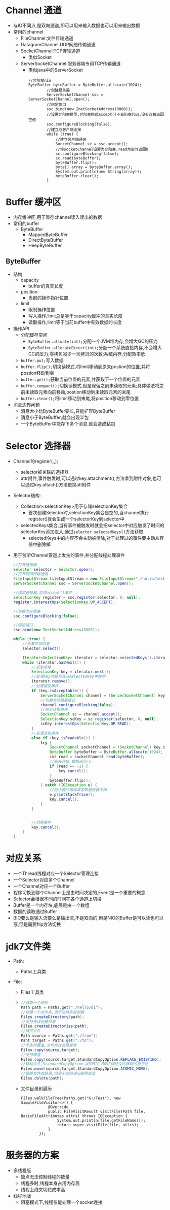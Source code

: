 # Channel 通道

- 与IO不同点,是双向通道,即可以用来输入数据也可以用来输出数据
- 常用的channel
  - FileChannel:文件传输通道
  - DatagramChannel:UDP网络传输通道
  - SocketChannel:TCP传输通道
    - 类似Socket
  - ServerSocketChannel:服务器端专用TCP传输通道
    - 类似java中的ServerSocket
      ```
      //非阻塞nio
      ByteBuffer byteBuffer = ByteBuffer.allocate(1024);
              //创建服务器
              ServerSocketChannel ssc = ServerSocketChannel.open();
              //绑定端口
              ssc.bind(new InetSocketAddress(8080));
              //设置非阻塞模型,非阻塞模式accept()不会阻塞代码,没有连接返回空值
              ssc.configureBlocking(false);
              //建立与客户端连接
              while (true) {
                  //建立客户端通讯
                  SocketChannel sc = ssc.accept();
                  //将socketChannel设置为非阻塞,read为空时返回0
                  sc.configureBlocking(false);
                  sc.read(byteBuffer);
                  byteBuffer.flip();
                  byte[] array = byteBuffer.array();
                  System.out.println(new String(array));
                  byteBuffer.clear();
              }
      ```
    
      

# Buffer 缓冲区

- 内存缓冲区,用于暂存channel读入读出的数据
- 常用的buffer
  - ByteBuffer
    - MappedByteBuffer
    - DirectByteBuffer
    - HeepByteBuffer

## ByteBuffer

- 结构
  - capacity
    - buffer的真实长度
  - position
    - 当前的操作指针位置
  - limit
    - 限制操作位置
    - 写入操作,limit总是等于capacity缓冲的真实长度
    - 读取操作,limit等于当前buffer中有效数据的长度
- 操作API
  - 分配缓存空间
    - `ByteBuffer.alloate(int);`分配一个JVM堆内存,会增大GC的压力
    - `ByteBuffer.allocateDirect(int);`分配一个系统直接内存,不会增大GC的压力;零拷贝减少一次拷贝的次数;系统内存,分配效率低
  - `buffer.put;`写入数据
  - `buffer.flip();`切换读模式,将limit移动到原来postion的位置,并将postion移动到零
  - `buffer.get();`获取当前位置的元素,并获取下一个位置的元素
  - `buffer.compact();`切换读模式,但是保留之前未读取的元素;具体做法将之前未读取元素向前移动,postion移动到未读取元素的末尾
  - `buffer.clear();`将limit移动到末尾,将position移动到零位置
- 消息边界问题
  - 消息大小比ByteBuffer要长,只能扩容ByteBuffer
  - 消息小于ByteBuffer;就会出现半包
  - 一个ByteBuffer中能存下多个消息.就会造成粘包


# Selector 选择器

- Channel的register(<selector>,<ops>,<att>);
  - selector被关联的选择器
  - attr附件,事件触发时,可以通过key.attachment();方法拿到附件对象,也可以通过key.attach()方法更换att附件

- Selector结构:
  - Collection\<selectionKey\>用于存储selectionKey集合
    - 首次创建Selector时,selectionKey集合是空的,当channel执行register()就会生成一个selectorKey到selector中
  - selectedKeys集合,当有事件被触发时就会把selector中对应触发了时间的selectorKey添加进入;通过`selector.selectedKeys()`方法获取
    - selectedKeys中的内容不会主动被清除,对于处理过的事件要主动从容器中删除掉

- 用于监听Channel管道上发生的事件,并分配线程处理事件

  ```java
  //打开选择器
  Selector selector = Selector.open();
  //打开网络传输通道
  FileInputStream fileInputStream = new FileInputStream("./hello/test");
  ServerSocketChannel ssc = ServerSocketChannel.open();
  
  //绑定选择器,监视accept()事件
  SelectionKey register = ssc.register(selector, 0, null);
  register.interestOps(SelectionKey.OP_ACCEPT);
  
  //切换为非阻塞
  ssc.configureBlocking(false);
  
  //绑定端口
  ssc.bind(new InetSocketAddress(8080));
  
  while (true) {
      //无事件就阻塞
      selector.select();
  
      Iterator<SelectionKey> iterator = selector.selectedKeys().iterator();
      while (iterator.hasNext()) {
          //获取事件
          SelectionKey key = iterator.next();
          //处理key时要将其从selectedKey中移除
          iterator.remove();
          //处理接受事件
          if (key.isAcceptable()) {
              ServerSocketChannel channel = (ServerSocketChannel) key.channel();
              //切换为非阻塞模式
              channel.configureBlocking(false);
              //绑定读取事件
              SocketChannel sc = channel.accept();
              SelectionKey scKey = sc.register(selector, 0, null);
              scKey.interestOps(SelectionKey.OP_READ);
          }
          //处理读取事件
          else if (key.isReadable()) {
              try {
                  SocketChannel socketChannel = (SocketChannel) key.channel();
                  ByteBuffer byteBuffer = ByteBuffer.allocate(1024);
                  int read = socketChannel.read(byteBuffer);
                  //断开连接,数据返回-1
                  if (read == -1) {
                      key.cancel();
                  }
                  byteBuffer.flip();
              } catch (IOException e) {
                  //防止客户端异常导致服务器关闭
                  e.printStackTrace();
                  key.cancel();
              }
          }
  
  
          //忽略事件
          key.cancel();
      }
  }
  ```

  

# 对应关系

- 一个Thread线程对应一个Selector管理连接
- 一个Selector对应多个Channel
- 一个Channel对应一个Buffer
- 程序切换到哪个Channel上是由时间决定的,Event是一个重要的概念
- Selector会根据不同的时间在各个通道上切换
- Buffer是一个内存块,底层是由一个数组
- 数据的读取通过Buffer 
- BIO要么是输入流要么是输出流,不是双向的,但是NIO的Buffer是可以读也可以写,但是需要flip方法切换

# jdk7文件类

- Path:

  - Paths工具类

- File:

  - Files工具类

  - ```java
    //获取一个路径
    Path path = Paths.get("./hello/d1");
    //创建一个文件夹,但不支持多级创建
    Files.createDirectory(path);
    //支持多级创建目录
    Files.createDirectories(path);
    //拷贝文件
    Path source = Paths.get("./from");
    Paht target = Paths.get("./to");
    //不支持覆盖,文件存在会报异常
    Files.copy(source,target);
    //支持覆盖
    Files.copy(source,target,StandardCopyOption.REPLACE_EXISTING);
    //移动文件,StandardCopyOption.ATOMIC_MOVE保证文件移动的原子性
    Files.move(source,target,StandardCopyOption.ATOMIC_MOVE);
    //删除文件或目录,但是不支持递归删除目录
    Files.delete(path);
    ```

  - 文件目录树遍历
    ```
    Files.walkFileTree(Paths.get("G:/Test"), new SimpleFileVisitor<>() {
                @Override
                public FileVisitResult visitFile(Path file, BasicFileAttributes attrs) throws IOException {
                    System.out.println(file.getFileName());
                    return super.visitFile(file, attrs);
                }
            });
    ```

    

# 服务器的方案

- 多线程版
  - 缺点无法控制线程的数量
  - 线程多时,线程本身占用内存高
  - 线程上线文切花成本高
- 线程池版
  - 阻塞模式下,线程仅能处理一个socket连接

